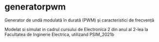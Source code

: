 # generatorpwm
Generator de undă modulată în durată (PWM) și caracteristici de frecvență

Modelat si simulat in cadrul cursului de Electronica 2 din anul al 2-lea la Facultatea de Inginerie Electrica, utilizand PSIM_2021b

